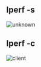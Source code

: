## Iperf -s 

![unknown](/Users/sahasraranjan/Documents/iitb/4th-sem/networks-cs224/labs/lab2/server3.jpeg)

## Iperf -c



![client](/Users/sahasraranjan/Documents/iitb/4th-sem/networks-cs224/labs/lab2/client.png)

